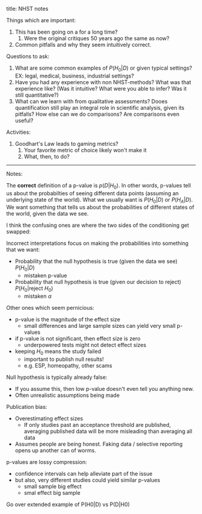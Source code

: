 title: NHST notes

Things which are important:

1. This has been going on a for a long time?
   1. Were the original critiques 50 years ago the same as now?
2. Common pitfalls and why they seem intuitively correct.

Questions to ask:

1. What are some common examples of $P(H_0 | D)$ or <others> given typical settings? EX: legal, medical, business, industrial settings?
2. Have you had any experience with non NHST-methods? What was that experience like? (Was it intuitive? What were you able to infer? Was it still quantitative?)
3. What can we learn with from qualitative assessments? Dooes quantification still play an integral role in scientific analysis, given its pitfalls? How else can we do comparisons? Are comparisons even useful?

Activities:

1. Goodhart's Law leads to gaming metrics?
   1. Your favorite metric of choice likely won't make it
   2. What, then, to do?

---

Notes:

The **correct** definition of a p-value is $p(D|H_0)$. In other words, p-values tell us about the probabilties of seeing different data points (assuming an underlying state of the world). What we usually want is $P(H_0|D)$ or $P(H_A|D)$. We want something that tells us about the probabilities of different states of the world, given the data we see.

I think the confusing ones are where the two sides of the conditioning get swapped:

Incorrect interpretations focus on making the probabilities into something that we want:

* Probability that the null hypothesis is true (given the data we see) $P(H_0|D)$
  * mistaken p-value
* Probability that null hypothesis is true (given our decision to reject) $P(H_0 | \text{reject } H_0)$
  * mistaken $\alpha$

Other ones which seem pernicious:

* p-value is the magnitude of the effect size
  * small differences and large sample sizes can yield very small p-values
* if p-value is not significant, then effect size is zero
  * underpowered tests might not detect effect sizes
* keeping $H_0$ means the study failed
  * important to publish null results!
  * e.g. ESP, homeopathy, other scams

Null hypothesis is typically already false:

* If you assume this, then low p-value doesn't even tell you anything new.
* Often unrealistic assumptions being made

Publication bias:

* Overestimating effect sizes
  * If only studies past an acceptance threshold are published, averaging published data will be more misleading than averaging all data
* Assumes people are being honest. Faking data / selective reporting opens up another can of worms.

p-values are lossy compression:

* confidence intervals can help alleviate part of the issue
* but also, very different studies could yield similar p-values
  * small sample big effect
  * smal effect big sample

Go over extended example of P(H0|D) vs P(D|H0)

